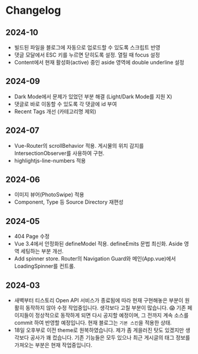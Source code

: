 # Changelog

## 2024-10

- 빌드된 파일을 블로그에 자동으로 업로드할 수 있도록 스크립트 반영
- 댓글 모달에서 ESC 키를 누르면 닫히도록 설정. 열릴 때 focus 설정
- Content에서 현재 활성화(active) 중인 aside 영역에 double underline 설정

## 2024-09

- Dark Mode에서 문제가 있었던 부분 해결 (Light/Dark Mode를 지원 X)
- 댓글로 바로 이동할 수 있도록 각 댓글에 id 부여
- Recent Tags 개선 (카테고리명 제외)

## 2024-07

- Vue-Router의 scrollBehavior 적용. 게시물의 위치 감지를 IntersectionObserver를 사용하여 구현.
- highlightjs-line-numbers 적용

## 2024-06

- 이미지 뷰어(PhotoSwipe) 적용
- Component, Type 등 Source Directory 재편성

## 2024-05

- 404 Page 수정
- Vue 3.4에서 안정화된 defineModel 적용. defineEmits 문법 최신화. Aside 영역 세팅하는 부분 개선.
- Add spinner store. Router의 Navigation Guard와 메인(App.vue)에서 LoadingSpinner를 컨트롤.

## 2024-03

- 새벽부터 티스토리 Open API 서비스가 종료됨에 따라 현재 구현해놓은 부분이 원활히 동작하지 않아 수정 작업중입니다. 생각보다 고칠 부분이 많습니다. 😱 기존 페이지들이 정상적으로 동작하게 되면 다시 공지할 예정이며, 그 전까지 계속 소스를 commit 하여 반영할 예정입니다. 현재 블로그는 `기본 스킨`을 적용한 상태.
- 18일 오후부로 이전 theme로 원복하였습니다. 제가 좀 게을러진 탓도 있겠지만 생각보다 공사가 꽤 컸습니다. 기존 기능들은 모두 있으나 최근 게시글의 태그 정보를 가져오는 부분은 현재 작업중입니다.
